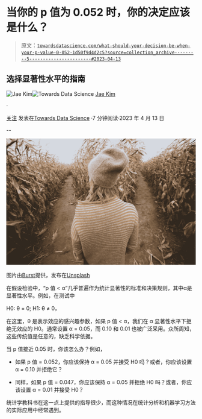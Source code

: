 # 当你的 p 值为 0.052 时，你的决定应该是什么？

> 原文：[`towardsdatascience.com/what-should-your-decision-be-when-your-p-value-0-052-1d50f9d4d2c5?source=collection_archive---------5-----------------------#2023-04-13`](https://towardsdatascience.com/what-should-your-decision-be-when-your-p-value-0-052-1d50f9d4d2c5?source=collection_archive---------5-----------------------#2023-04-13)

## 选择显著性水平的指南

[](https://medium.com/@jaekim8080?source=post_page-----1d50f9d4d2c5--------------------------------)![Jae Kim](https://medium.com/@jaekim8080?source=post_page-----1d50f9d4d2c5--------------------------------)[](https://towardsdatascience.com/?source=post_page-----1d50f9d4d2c5--------------------------------)![Towards Data Science](https://towardsdatascience.com/?source=post_page-----1d50f9d4d2c5--------------------------------) [Jae Kim](https://medium.com/@jaekim8080?source=post_page-----1d50f9d4d2c5--------------------------------)

·

[关注](https://medium.com/m/signin?actionUrl=https%3A%2F%2Fmedium.com%2F_%2Fsubscribe%2Fuser%2F3a7641c3f8c1&operation=register&redirect=https%3A%2F%2Ftowardsdatascience.com%2Fwhat-should-your-decision-be-when-your-p-value-0-052-1d50f9d4d2c5&user=Jae+Kim&userId=3a7641c3f8c1&source=post_page-3a7641c3f8c1----1d50f9d4d2c5---------------------post_header-----------) 发表在[Towards Data Science](https://towardsdatascience.com/?source=post_page-----1d50f9d4d2c5--------------------------------) ·7 分钟阅读·2023 年 4 月 13 日[](https://medium.com/m/signin?actionUrl=https%3A%2F%2Fmedium.com%2F_%2Fvote%2Ftowards-data-science%2F1d50f9d4d2c5&operation=register&redirect=https%3A%2F%2Ftowardsdatascience.com%2Fwhat-should-your-decision-be-when-your-p-value-0-052-1d50f9d4d2c5&user=Jae+Kim&userId=3a7641c3f8c1&source=-----1d50f9d4d2c5---------------------clap_footer-----------)

--

[](https://medium.com/m/signin?actionUrl=https%3A%2F%2Fmedium.com%2F_%2Fbookmark%2Fp%2F1d50f9d4d2c5&operation=register&redirect=https%3A%2F%2Ftowardsdatascience.com%2Fwhat-should-your-decision-be-when-your-p-value-0-052-1d50f9d4d2c5&source=-----1d50f9d4d2c5---------------------bookmark_footer-----------)![](img/6753d3eef3966669e4b03886365e0784.png)

图片由[Burst](https://unsplash.com/@burst?utm_source=medium&utm_medium=referral)提供，发布在[Unsplash](https://unsplash.com/?utm_source=medium&utm_medium=referral)

在假设检验中，“p 值 < α”几乎普遍作为统计显著性的标准和决策规则，其中α是显著性水平。例如，在测试中

H0: θ = 0; H1: θ ≠ 0，

在这里，θ 是表示效应的感兴趣参数，如果 p 值 < α，我们在 α 显著性水平下拒绝无效应的 H0。通常设置 α = 0.05，而 0.10 和 0.01 也被广泛采用。众所周知，这些传统值是任意的，缺乏科学依据。

当 p 值接近 0.05 时，你该怎么办？例如，

+   如果 p 值 = 0.052，你应该保持 α = 0.05 并接受 H0 吗？或者，你应该设置 α = 0.10 并拒绝它？

+   同样，如果 p 值 = 0.047，你应该保持 α = 0.05 并拒绝 H0 吗？或者，你应该设置 α = 0.01 并接受 H0？

统计学教科书在这一点上提供的指导很少，而这种情况在统计分析和机器学习方法的实际应用中经常遇到。
